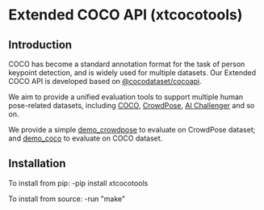 # Extended COCO API (xtcocotools)

## Introduction
COCO has become a standard annotation format for the task of person keypoint detection, and is widely used for multiple datasets.
Our Extended COCO API is developed based on [@cocodataset/cocoapi](https://github.com/cocodataset/cocoapi). 

We aim to provide a unified evaluation tools to support multiple human pose-related datasets, including [COCO](http://cocodataset.org/), [CrowdPose](https://github.com/Jeff-sjtu/CrowdPose), [AI Challenger](https://github.com/AIChallenger/AI_Challenger_2017) and so on.

We provide a simple [demo_crowdpose](demos/demo_crowdpose.py) to evaluate on CrowdPose dataset; and [demo_coco](demos/demo_coco.py) to evaluate on COCO dataset.

## Installation
To install from pip:
-pip install xtcocotools

To install from source:
-run "make"
